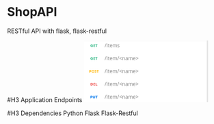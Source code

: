 # ShopAPI
RESTful API with flask, flask-restful

#H3 Application Endpoints
![Application Endpoints](https://raw.githubusercontent.com/MutluhanB/ShopAPI/master/endpoints.png)


#H3 Dependencies
Python
Flask
Flask-Restful
